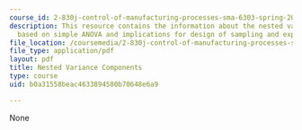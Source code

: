 ```yaml
---
course_id: 2-830j-control-of-manufacturing-processes-sma-6303-spring-2008
description: This resource contains the information about the nested variance structures,
  based on simple ANOVA and implications for design of sampling and experimental plans.
file_location: /coursemedia/2-830j-control-of-manufacturing-processes-sma-6303-spring-2008/b0a31558beac4633894580b70648e6a9_lecture17.pdf
file_type: application/pdf
layout: pdf
title: Nested Variance Components
type: course
uid: b0a31558beac4633894580b70648e6a9

---
```

None